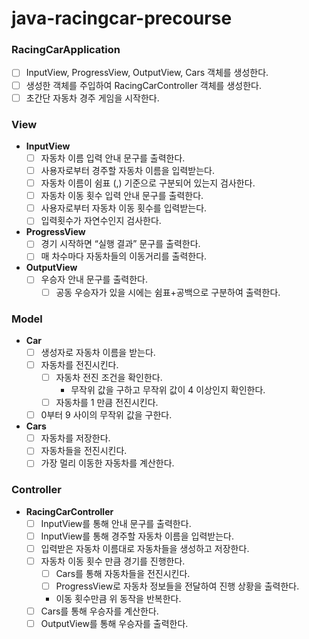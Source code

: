 # java-racingcar-precourse

### RacingCarApplication

- [ ]  InputView, ProgressView, OutputView, Cars 객체를 생성한다.
- [ ]  생성한 객체를 주입하여 RacingCarController 객체를 생성한다.
- [ ]  초간단 자동차 경주 게임을 시작한다.

### **View**

- **InputView**
    - [ ]  자동차 이름 입력 안내 문구를 출력한다.
    - [ ]  사용자로부터 경주할 자동차 이름을 입력받는다.
    - [ ]  자동차 이름이 쉼표 (,) 기준으로 구분되어 있는지 검사한다.
    - [ ]  자동차 이동 횟수 입력 안내 문구를 출력한다.
    - [ ]  사용자로부터 자동차 이동 횟수를 입력받는다.
    - [ ]  입력횟수가 자연수인지 검사한다.
- **ProgressView**
    - [ ]  경기 시작하면 “실행 결과” 문구를 출력한다.
    - [ ]  매 차수마다 자동차들의 이동거리를 출력한다.
- **OutputView**
    - [ ]  우승자 안내 문구를 출력한다.
        - [ ]  공동 우승자가 있을 시에는 쉼표+공백으로 구분하여 출력한다.

### **Model**

- **Car**
    - [ ]  생성자로 자동차 이름을 받는다.
    - [ ]  자동차를 전진시킨다.
        - [ ]  자동차 전진 조건을 확인한다.
            - 무작위 값을 구하고 무작위 값이 4 이상인지 확인한다.
        - [ ]  자동차를 1 만큼 전진시킨다.
    - [ ]  0부터 9 사이의 무작위 값을 구한다.
- **Cars**
    - [ ]  자동차를 저장한다.
    - [ ]  자동차들을 전진시킨다.
    - [ ]  가장 멀리 이동한 자동차를 계산한다.

### Controller

- **RacingCarController**
    - [ ]  InputView를 통해 안내 문구를 출력한다.
    - [ ]  InputView를 통해 경주할 자동차 이름을 입력받는다.
    - [ ]  입력받은 자동차 이름대로 자동차들을 생성하고 저장한다.
    - [ ]  자동차 이동 횟수 만큼 경기를 진행한다.
        - [ ]  Cars를 통해 자동차들을 전진시킨다.
        - [ ]  ProgressView로 자동차 정보들을 전달하여 진행 상황을 출력한다.
        - 이동 횟수만큼 위 동작을 반복한다.
    - [ ]  Cars를 통해 우승자를 계산한다.
    - [ ]  OutputView를 통해 우승자를 출력한다.